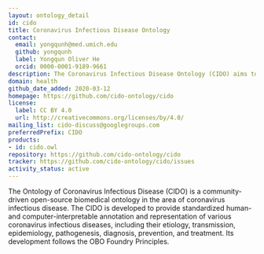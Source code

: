 ```yaml
---
layout: ontology_detail
id: cido
title: Coronavirus Infectious Disease Ontology
contact:
  email: yongqunh@med.umich.edu
  github: yongqunh
  label: Yongqun Oliver He
  orcid: 0000-0001-9189-9661
description: The Coronavirus Infectious Disease Ontology (CIDO) aims to ontologically represent and standardize various aspects of coronavirus infectious diseases, including their etiology, transmission, epidemiology, pathogenesis, diagnosis, prevention, and treatment.
domain: health
github_date_added: 2020-03-12
homepage: https://github.com/cido-ontology/cido
license:
  label: CC BY 4.0
  url: http://creativecommons.org/licenses/by/4.0/
mailing_list: cido-discuss@googlegroups.com
preferredPrefix: CIDO
products:
- id: cido.owl
repository: https://github.com/cido-ontology/cido
tracker: https://github.com/cido-ontology/cido/issues
activity_status: active
---
```


The Ontology of Coronavirus Infectious Disease (CIDO) is a community-driven open-source biomedical ontology in the area of coronavirus infectious disease. The CIDO is developed to provide standardized human- and computer-interpretable annotation and representation of various coronavirus infectious diseases, including their etiology, transmission, epidemiology, pathogenesis, diagnosis, prevention, and treatment. Its development follows the OBO Foundry Principles.
